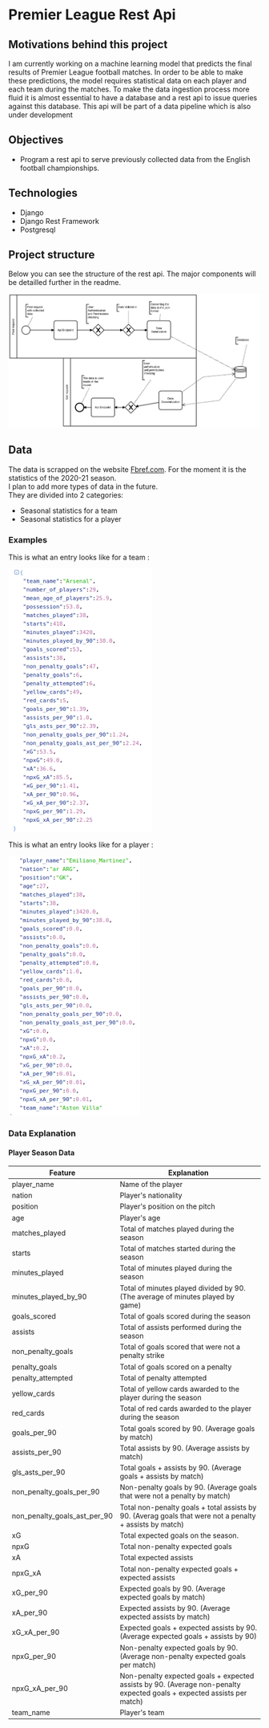 # Premier League Rest Api  

## Motivations behind this project  

I am currently working on a machine learning model that predicts the final results of Premier League football matches. In order to be able to make these predictions, the model requires statistical data on each player and each team during the matches. 
To make the data ingestion process more fluid it is almost essential to have a database and a rest api to issue queries against this database. 
This api will be part of a data pipeline which is also under development

## Objectives 
- Program a rest api to serve previously collected data from the English football championships.

##  Technologies
- Django
- Django Rest Framework 
- Postgresql

## Project structure

Below you can see the structure of the rest api. The major components will be detailled further in the readme.

![bpmn](soccer_api/assets/images/rest_api_bpmn.png)

## Data
The data is scrapped on the website [Fbref.com](https://fbref.com/en/). 
For the moment it is the statistics of the 2020-21 season.  
I plan to add more types of data in the future.  
They are divided into 2 categories: 
- Seasonal statistics for a team 
- Seasonal statistics for a player
### Examples

This is what an entry looks like for a team :  

![team_entry](soccer_api/assets/images/team_data.png)  

This is what an entry looks like for a player :  

![team_entry](soccer_api/assets/images/playersrealdata.png)

### Data Explanation  
#### Player Season Data  
| Feature                      | Explanation                                                                                                            |
|------------------------------|------------------------------------------------------------------------------------------------------------------------|
| player_name                  | Name of the player                                                                                                     |
| nation                       | Player's nationality                                                                                                   |
| position                     | Player's position on the pitch                                                                                         |
| age                          | Player's age                                                                                                           |
| matches_played               | Total of matches played during the season                                                                              |
| starts                       | Total of matches started during the season                                                                             |
| minutes_played               | Total of minutes played during the season                                                                              |
| minutes_played_by_90         | Total of minutes played divided by 90. (The average of minutes played by game)                                         |
| goals_scored                 | Total of goals scored during the season                                                                                |
| assists                      | Total of assists performed during the season                                                                           |
| non_penalty_goals            | Total of goals scored that were not a penalty strike                                                                   |
| penalty_goals                | Total of goals scored on a penalty                                                                                     |
| penalty_attempted            | Total of penalty attempted                                                                                             |
| yellow_cards                 | Total of yellow cards awarded to the player during the season                                                          |
| red_cards                    | Total of red cards awarded to the player during the season                                                             |
| goals_per_90                 | Total goals scored by 90. (Average goals by match)                                                                     |
| assists_per_90               | Total assists by 90. (Average assists by match)                                                                        |
| gls_asts_per_90              | Total goals + assists by 90. (Average goals + assists by match)                                                        |
| non_penalty_goals_per_90     | Non-penalty goals by 90.  (Average goals that were not a penalty by match)                                             |
| non_penalty_goals_ast_per_90 | Total non-penalty goals + total assists by 90. (Averag goals that were not a penalty + assists by match)               |
| xG                           | Total expected goals on the season.                                                                                    |
| npxG                         | Total non-penalty expected goals                                                                                       |
| xA                           | Total expected assists                                                                                                 |
| npxG_xA                      | Total non-penalty expected goals + expected assists                                                                    |
| xG_per_90                    | Expected goals by 90.  (Average expected goals by match)                                                               |
| xA_per_90                    | Expected assists by 90.  (Average expected assists by match)                                                           |
| xG_xA_per_90                 | Expected goals + expected assists by 90.  (Average expected goals + assists by 90)                                     |
| npxG_per_90                  | Non-penalty expected goals by 90.  (Average non-penalty expected goals per match)                                      |
| npxG_xA_per_90               | Non-penalty expected goals + expected assists by 90. (Average non-penalty expected goals + expected assists per match) |
| team_name                    | Player's team                                                                                                          |
